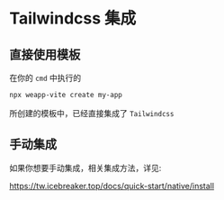 # Tailwindcss 集成

## 直接使用模板

在你的 `cmd` 中执行的

```sh
npx weapp-vite create my-app
```

所创建的模板中，已经直接集成了 `Tailwindcss`

## 手动集成

如果你想要手动集成，相关集成方法，详见:

https://tw.icebreaker.top/docs/quick-start/native/install
